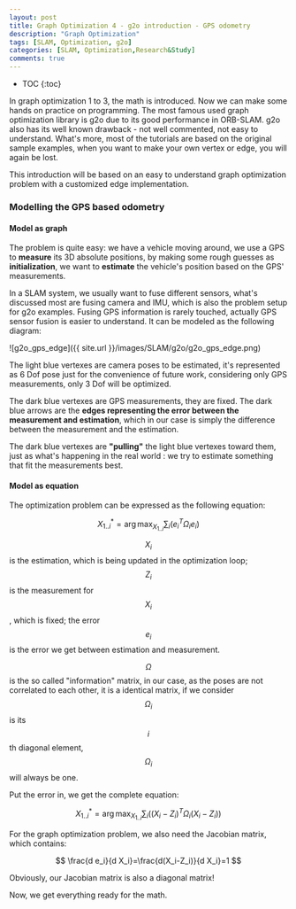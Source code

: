```yaml
---
layout: post
title: Graph Optimization 4 - g2o introduction - GPS odometry
description: "Graph Optimization"
tags: [SLAM, Optimization, g2o]
categories: [SLAM, Optimization,Research&Study]
comments: true
---
```


* TOC
{:toc}

In graph optimization 1 to 3, the math is introduced. Now we can make some hands on practice on programming. The most famous used graph optimization library is g2o due to its good performance in ORB-SLAM. g2o also has its well known drawback - not well commented, not easy to understand. What's more, most of the tutorials are based on the original sample examples, when you want to make your own vertex or edge, you will again be lost.


This introduction will be based on an easy to understand graph optimization problem with a customized edge implementation.

### Modelling the GPS based odometry

#### Model as graph

The problem is quite easy: we have a vehicle moving around, we use a GPS to **measure** its 3D absolute positions, by making some rough guesses as **initialization**,  we want to **estimate** the vehicle's position based on the GPS' measurements. 

In a SLAM system, we usually want to fuse different sensors, what's discussed most are fusing camera and IMU, which is also the problem setup for g2o examples. Fusing GPS information is rarely touched, actually GPS sensor fusion is easier to understand. It can be modeled as the following diagram:

![g2o_gps_edge]({{ site.url }}/images/SLAM/g2o/g2o_gps_edge.png)

<!-- more -->

The light blue vertexes are camera poses to be estimated, it's represented as 6 Dof pose just for the convenience of future work, considering only GPS measurements, only 3 Dof will be optimized. 

The dark blue vertexes are GPS measurements, they are fixed. The dark blue arrows are the **edges representing the error between the measurement and estimation**, which in our case is simply the difference between the measurement and the estimation. 

The dark blue vertexes are **"pulling"** the light blue vertexes toward them, just as what's happening in the real world : we try to estimate something that fit the measurements best.

#### Model as equation

The optimization problem can be expressed as the following equation:

$$
X^*_{1..i}=\arg \max_{X_{1..i}}\sum_i(e_{i}^T\Omega_i e_i)
$$

$$X_i$$ is the estimation, which is being updated in the optimization loop; $$Z_i$$ is the measurement for $$X_i$$ , which is fixed; the error $$e_i$$ is the error we get between estimation and measurement. 

$$\Omega$$ is the so called "information" matrix, in our case, as the poses are not correlated to each other, it is a identical matrix, if we consider $$\Omega_i$$ is its $$i$$th diagonal element, $$\Omega_i$$ will always be one.

Put the error in, we get the complete equation:

$$
X^*_{1..i}=\arg \max_{X_{1..i}}\sum_i((X_i-Z_i)^T\Omega_i (X_i-Z_i))
$$

For the graph optimization problem, we also need the Jacobian matrix, which contains:

$$
\frac{d e_i}{d X_i}=\frac{d(X_i-Z_i)}{d X_i}=1
$$

Obviously, our Jacobian matrix is also a diagonal matrix!

Now, we get everything ready for the math.
